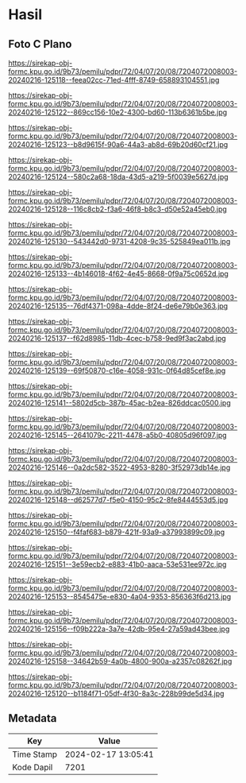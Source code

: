 # Hasil

## Foto C Plano

https://sirekap-obj-formc.kpu.go.id/9b73/pemilu/pdpr/72/04/07/20/08/7204072008003-20240216-125118--feea02cc-71ed-4fff-8749-658893104551.jpg

https://sirekap-obj-formc.kpu.go.id/9b73/pemilu/pdpr/72/04/07/20/08/7204072008003-20240216-125122--869cc156-10e2-4300-bd60-113b6361b5be.jpg

https://sirekap-obj-formc.kpu.go.id/9b73/pemilu/pdpr/72/04/07/20/08/7204072008003-20240216-125123--b8d9615f-90a6-44a3-ab8d-69b20d60cf21.jpg

https://sirekap-obj-formc.kpu.go.id/9b73/pemilu/pdpr/72/04/07/20/08/7204072008003-20240216-125124--580c2a68-18da-43d5-a219-5f0039e5627d.jpg

https://sirekap-obj-formc.kpu.go.id/9b73/pemilu/pdpr/72/04/07/20/08/7204072008003-20240216-125128--116c8cb2-f3a6-46f8-b8c3-d50e52a45eb0.jpg

https://sirekap-obj-formc.kpu.go.id/9b73/pemilu/pdpr/72/04/07/20/08/7204072008003-20240216-125130--543442d0-9731-4208-9c35-525849ea011b.jpg

https://sirekap-obj-formc.kpu.go.id/9b73/pemilu/pdpr/72/04/07/20/08/7204072008003-20240216-125133--4b146018-4f62-4e45-8668-0f9a75c0652d.jpg

https://sirekap-obj-formc.kpu.go.id/9b73/pemilu/pdpr/72/04/07/20/08/7204072008003-20240216-125135--76df4371-098a-4dde-8f24-de6e79b0e363.jpg

https://sirekap-obj-formc.kpu.go.id/9b73/pemilu/pdpr/72/04/07/20/08/7204072008003-20240216-125137--f62d8985-11db-4cec-b758-9ed9f3ac2abd.jpg

https://sirekap-obj-formc.kpu.go.id/9b73/pemilu/pdpr/72/04/07/20/08/7204072008003-20240216-125139--69f50870-c16e-4058-931c-0f64d85cef8e.jpg

https://sirekap-obj-formc.kpu.go.id/9b73/pemilu/pdpr/72/04/07/20/08/7204072008003-20240216-125141--5802d5cb-387b-45ac-b2ea-826ddcac0500.jpg

https://sirekap-obj-formc.kpu.go.id/9b73/pemilu/pdpr/72/04/07/20/08/7204072008003-20240216-125145--2641079c-2211-4478-a5b0-40805d96f097.jpg

https://sirekap-obj-formc.kpu.go.id/9b73/pemilu/pdpr/72/04/07/20/08/7204072008003-20240216-125146--0a2dc582-3522-4953-8280-3f52973db14e.jpg

https://sirekap-obj-formc.kpu.go.id/9b73/pemilu/pdpr/72/04/07/20/08/7204072008003-20240216-125148--d62577d7-f5e0-4150-95c2-8fe8444553d5.jpg

https://sirekap-obj-formc.kpu.go.id/9b73/pemilu/pdpr/72/04/07/20/08/7204072008003-20240216-125150--f4faf683-b879-421f-93a9-a37993899c09.jpg

https://sirekap-obj-formc.kpu.go.id/9b73/pemilu/pdpr/72/04/07/20/08/7204072008003-20240216-125151--3e59ecb2-e883-41b0-aaca-53e531ee972c.jpg

https://sirekap-obj-formc.kpu.go.id/9b73/pemilu/pdpr/72/04/07/20/08/7204072008003-20240216-125153--8545475e-e830-4a04-9353-856363f6d213.jpg

https://sirekap-obj-formc.kpu.go.id/9b73/pemilu/pdpr/72/04/07/20/08/7204072008003-20240216-125156--f09b222a-3a7e-42db-95e4-27a59ad43bee.jpg

https://sirekap-obj-formc.kpu.go.id/9b73/pemilu/pdpr/72/04/07/20/08/7204072008003-20240216-125158--34642b59-4a0b-4800-900a-a2357c08262f.jpg

https://sirekap-obj-formc.kpu.go.id/9b73/pemilu/pdpr/72/04/07/20/08/7204072008003-20240216-125120--b1184f71-05df-4f30-8a3c-228b99de5d34.jpg


## Metadata

| Key        | Value               |
| ---------- | ------------------- |
| Time Stamp | 2024-02-17 13:05:41 |
| Kode Dapil | 7201                |



